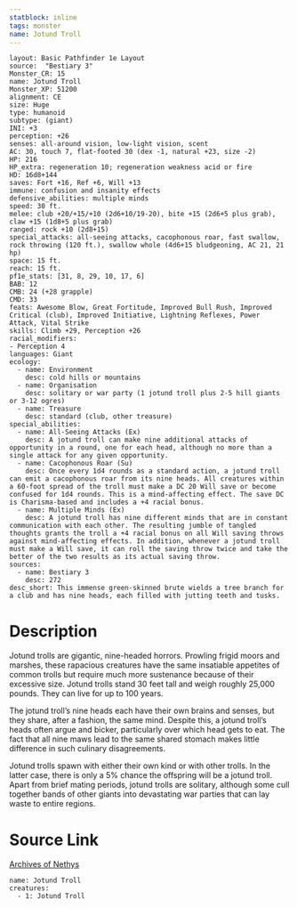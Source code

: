 ```yaml
---
statblock: inline
tags: monster
name: Jotund Troll
---
```

```statblock
layout: Basic Pathfinder 1e Layout
source:  "Bestiary 3"
Monster_CR: 15
name: Jotund Troll
Monster_XP: 51200
alignment: CE
size: Huge
type: humanoid
subtype: (giant)
INI: +3
perception: +26
senses: all-around vision, low-light vision, scent
AC: 30, touch 7, flat-footed 30 (dex -1, natural +23, size -2)
HP: 216
HP_extra: regeneration 10; regeneration weakness acid or fire
HD: 16d8+144
saves: Fort +16, Ref +6, Will +13
immune: confusion and insanity effects
defensive_abilities: multiple minds
speed: 30 ft.
melee: club +20/+15/+10 (2d6+10/19-20), bite +15 (2d6+5 plus grab), claw +15 (1d8+5 plus grab)
ranged: rock +10 (2d8+15)
special_attacks: all-seeing attacks, cacophonous roar, fast swallow, rock throwing (120 ft.), swallow whole (4d6+15 bludgeoning, AC 21, 21 hp)
space: 15 ft.
reach: 15 ft.
pf1e_stats: [31, 8, 29, 10, 17, 6]
BAB: 12
CMB: 24 (+28 grapple)
CMD: 33
feats: Awesome Blow, Great Fortitude, Improved Bull Rush, Improved Critical (club), Improved Initiative, Lightning Reflexes, Power Attack, Vital Strike
skills: Climb +29, Perception +26
racial_modifiers:
- Perception 4
languages: Giant
ecology:
  - name: Environment
    desc: cold hills or mountains
  - name: Organisation
    desc: solitary or war party (1 jotund troll plus 2-5 hill giants or 3-12 ogres)
  - name: Treasure
    desc: standard (club, other treasure)
special_abilities:
  - name: All-Seeing Attacks (Ex)
    desc: A jotund troll can make nine additional attacks of opportunity in a round, one for each head, although no more than a single attack for any given opportunity.
  - name: Cacophonous Roar (Su)
    desc: Once every 1d4 rounds as a standard action, a jotund troll can emit a cacophonous roar from its nine heads. All creatures within a 60-foot spread of the troll must make a DC 20 Will save or become confused for 1d4 rounds. This is a mind-affecting effect. The save DC is Charisma-based and includes a +4 racial bonus.
  - name: Multiple Minds (Ex)
    desc: A jotund troll has nine different minds that are in constant communication with each other. The resulting jumble of tangled thoughts grants the troll a +4 racial bonus on all Will saving throws against mind-affecting effects. In addition, whenever a jotund troll must make a Will save, it can roll the saving throw twice and take the better of the two results as its actual saving throw.
sources:
  - name: Bestiary 3
    desc: 272
desc_short: This immense green-skinned brute wields a tree branch for a club and has nine heads, each filled with jutting teeth and tusks.
```
# Description
Jotund trolls are gigantic, nine-headed horrors. Prowling frigid moors and marshes, these rapacious creatures have the same insatiable appetites of common trolls but require much more sustenance because of their excessive size. Jotund trolls stand 30 feet tall and weigh roughly 25,000 pounds. They can live for up to 100 years.

The jotund troll’s nine heads each have their own brains and senses, but they share, after a fashion, the same mind. Despite this, a jotund troll’s heads often argue and bicker, particularly over which head gets to eat. The fact that all nine maws lead to the same shared stomach makes little difference in such culinary disagreements.

Jotund trolls spawn with either their own kind or with other trolls. In the latter case, there is only a 5% chance the offspring will be a jotund troll. Apart from brief mating periods, jotund trolls are solitary, although some cull together bands of other giants into devastating war parties that can lay waste to entire regions.
# Source Link
[Archives of Nethys](https://aonprd.com/MonsterDisplay.aspx?ItemName=Jotund%20Troll)
```encounter-table
name: Jotund Troll
creatures:
  - 1: Jotund Troll
```
